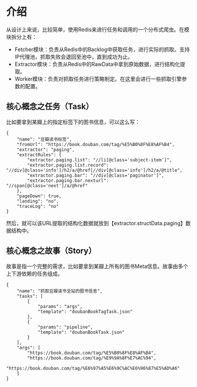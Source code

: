 # 介绍
从设计上来说，比较简单，使用Redis来进行任务和调用的一个分布式爬虫。在模块拆分上有：

- Fetcher模块：负责从Redis中的Backlog中获取任务，进行实际的抓取。支持IP代理池，抓取失败会退回至池中，直到成功为止。
- Extractor模块：负责从Redis中的RawData中拿到原始数据，进行结构化提取。
- Worker模块：负责对抓取任务进行策略制定。在这里会进行一些抓取引擎参数的配置。

## 核心概念之任务（Task）
比如要拿到某瓣上的指定标签下的图书信息，可以这么写：

```
{
	"name": "豆瓣读书标签",
	"fromUrl": "https://book.douban.com/tag/%E5%B0%8F%E8%AF%B4",
	"extractor": "paging",
	"extractRules": {
		"extractor.paging.list": "//li[@class='subject-item']",
		"extractor.paging.list.record": "//div[@class='info']/h2/a/@href|//div[@class='info']/h2/a/@title",
		"extractor.paging.bar": "//div[@class='paginator']",
		"extractor.paging.bar.nexturl": "//span[@class='next']/a/@href"
	},
	"pageDown": true,
	"landing": "no",
	"traceLog": "no"
}
```

然后，就可以该URL提取的结构化数据就放到【extractor.structData.paging】数据结构中。

## 核心概念之故事（Story）
故事是指一个完整的需求，比如要拿到某瓣上所有的图书Meta信息。故事由多个上下游依赖的任务组成。

```
{
	"name": "抓取豆瓣读书全站的图书信息",
	"tasks": [
		{
			"params": "args",
			"template": "doubanBookTagTask.json"
		},
		{
			"params": "pipeline",
			"template": "doubanBookTask.json"
		}
	],
	"args": [
		"https://book.douban.com/tag/%E5%B0%8F%E8%AF%B4",
		"https://book.douban.com/tag/%E9%9A%8F%E7%AC%94",
		"https://book.douban.com/tag/%E6%97%A5%E6%9C%AC%E6%96%87%E5%AD%A6"
	]
}
```
